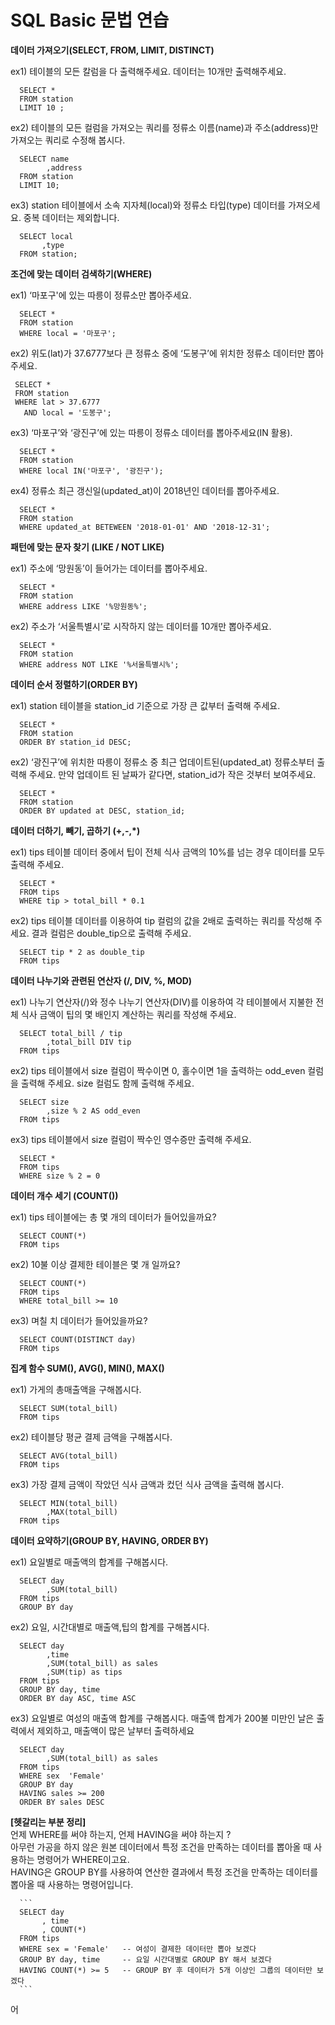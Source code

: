 # SQL Basic 문법 연습

**데이터 가져오기(SELECT, FROM, LIMIT, DISTINCT)**

ex1) 테이블의 모든 칼럼을 다 출력해주세요. 데이터는 10개만 출력해주세요.

      SELECT * 
      FROM station 
      LIMIT 10 ; 

ex2) 테이블의 모든 컬럼을 가져오는 쿼리를 정류소 이름(name)과 주소(address)만 가져오는 쿼리로 수정해 봅시다.

      SELECT name
            ,address
      FROM station
      LIMIT 10;

ex3) station 테이블에서 소속 지자체(local)와 정류소 타입(type) 데이터를 가져오세요. 중복 데이터는 제외합니다.

      SELECT local
           ,type
      FROM station;

**조건에 맞는 데이터 검색하기(WHERE)**

ex1) ‘마포구'에 있는 따릉이 정류소만 뽑아주세요.

      SELECT *
      FROM station
      WHERE local = '마포구';

ex2) 위도(lat)가 37.6777보다 큰 정류소 중에 ‘도봉구’에 위치한 정류소 데이터만 뽑아주세요.

     SELECT *
     FROM station
     WHERE lat > 37.6777
       AND local = '도봉구';

ex3) ‘마포구’와 ‘광진구’에 있는 따릉이 정류소 데이터를 뽑아주세요(IN 활용).

      SELECT *
      FROM station
      WHERE local IN('마포구', '광진구');

ex4) 정류소 최근 갱신일(updated_at)이 2018년인 데이터를 뽑아주세요.

      SELECT *
      FROM station
      WHERE updated_at BETEWEEN '2018-01-01' AND '2018-12-31';

**패턴에 맞는 문자 찾기 (LIKE / NOT LIKE)**

ex1) 주소에 ‘망원동’이 들어가는 데이터를 뽑아주세요.

      SELECT *
      FROM station
      WHERE address LIKE '%망원동%';

ex2) 주소가 ‘서울특별시’로 시작하지 않는 데이터를 10개만 뽑아주세요.

      SELECT *
      FROM station
      WHERE address NOT LIKE '%서울특별시%';

**데이터 순서 정렬하기(ORDER BY)**

ex1) station 테이블을 station_id 기준으로 가장 큰 값부터 출력해 주세요.

      SELECT *
      FROM station
      ORDER BY station_id DESC;

ex2) ‘광진구’에 위치한 따릉이 정류소 중 최근 업데이트된(updated_at) 정류소부터 출력해 주세요. 만약 업데이트 된 날짜가 같다면, station_id가 작은 것부터 보여주세요.

      SELECT *
      FROM station
      ORDER BY updated at DESC, station_id;

**데이터 더하기, 빼기, 곱하기 (+,-,*)**

ex1)  tips 테이블 데이터 중에서 팁이 전체 식사 금액의 10%를 넘는 경우 데이터를 모두 출력해 주세요.
  
      SELECT *
      FROM tips
      WHERE tip > total_bill * 0.1

ex2) tips 테이블 데이터를 이용하여 tip 컬럼의 값을 2배로 출력하는 쿼리를 작성해 주세요. 결과 컬럼은 double_tip으로 출력해 주세요.

      SELECT tip * 2 as double_tip
      FROM tips
      
**데이터 나누기와 관련된 연산자 (/, DIV, %, MOD)**

ex1) 나누기 연산자(/)와 정수 나누기 연산자(DIV)를 이용하여 각 테이블에서 지불한 전체 식사 금액이 팁의 몇 배인지 계산하는 쿼리를 작성해 주세요.

      SELECT total_bill / tip
            ,total_bill DIV tip
      FROM tips
      
ex2) tips 테이블에서 size 컬럼이 짝수이면 0, 홀수이면 1을 출력하는 odd_even 컬럼을 출력해 주세요. size 컬럼도 함께 출력해 주세요.

      SELECT size
            ,size % 2 AS odd_even
      FROM tips

ex3) tips 테이블에서 size 컬럼이 짝수인 영수증만 출력해 주세요.

      SELECT *
      FROM tips
      WHERE size % 2 = 0

**데이터 개수 세기 (COUNT())**

ex1) tips 테이블에는 총 몇 개의 데이터가 들어있을까요?

      SELECT COUNT(*)
      FROM tips
      
ex2) 10불 이상 결제한 테이블은 몇 개 일까요?

      SELECT COUNT(*)
      FROM tips
      WHERE total_bill >= 10

ex3) 며칠 치 데이터가 들어있을까요?

      SELECT COUNT(DISTINCT day)
      FROM tips
      
**집계 함수 SUM(), AVG(), MIN(), MAX()**

ex1) 가게의 총매출액을 구해봅시다.

      SELECT SUM(total_bill)
      FROM tips 

ex2) 테이블당 평균 결제 금액을 구해봅시다.

      SELECT AVG(total_bill)
      FROM tips

ex3) 가장 결제 금액이 작았던 식사 금액과 컸던 식사 금액을 출력해 봅시다.

      SELECT MIN(total_bill)
            ,MAX(total_bill)
      FROM tips

**데이터 요약하기(GROUP BY, HAVING, ORDER BY)**

ex1) 요일별로 매출액의 합계를 구해봅시다.

      SELECT day
            ,SUM(total_bill)
      FROM tips
      GROUP BY day 

ex2) 요일, 시간대별로 매출액,팁의 합계를 구해봅시다.

      SELECT day
            ,time
            ,SUM(total_bill) as sales
            ,SUM(tip) as tips
      FROM tips
      GROUP BY day, time
      ORDER BY day ASC, time ASC

ex3) 요일별로 여성의 매출액 합계를 구해봅시다. 매출액 합계가 200불 미만인 날은 출력에서 제외하고, 매출액이 많은 날부터 출력하세요

      SELECT day
            ,SUM(total_bill) as sales
      FROM tips
      WHERE sex  'Female'
      GROUP BY day
      HAVING sales >= 200
      ORDER BY sales DESC

**[헷갈리는 부분 정리]** <br/>
언제 WHERE를 써야 하는지, 언제 HAVING을 써야 하는지 ? <br/>
아무런 가공을 하지 않은 원본 데이터에서 특정 조건을 만족하는 데이터를 뽑아올 때 사용하는 명령어가 WHERE이고요. <br/> 
HAVING은 GROUP BY를 사용하여 연산한 결과에서 특정 조건을 만족하는 데이터를 뽑아올 때 사용하는 명령어입니다. <br/>

      ```
      SELECT day
           , time
           , COUNT(*)
      FROM tips
      WHERE sex = 'Female'   -- 여성이 결제한 데이터만 뽑아 보겠다
      GROUP BY day, time     -- 요일 시간대별로 GROUP BY 해서 보겠다
      HAVING COUNT(*) >= 5   -- GROUP BY 후 데이터가 5개 이상인 그룹의 데이터만 보겠다
      ```

어

